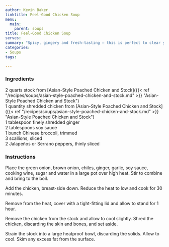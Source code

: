 ```yaml
---
author: Kevin Baker
linktitle: Feel-Good Chicken Soup
menu:
  main:
    parent: soups
title: Feel-Good Chicken Soup
serves:
summary: "Spicy, gingery and fresh-tasting — this is perfect to clear your sinuses and your head."
categories:
- Soups
tags:

---
```

### Ingredients

<div class="ingredient-list">

2 quarts stock from [Asian-Style Poached Chicken and Stock]({{< ref "/recipes/soups/asian-style-poached-chicken-and-stock.md" >}} "Asian-Style Poached Chicken and Stock")  
1 quantity shredded chicken from [Asian-Style Poached Chicken and Stock]({{< ref "/recipes/soups/asian-style-poached-chicken-and-stock.md" >}} "Asian-Style Poached Chicken and Stock")  
1 tablespoon finely shredded ginger  
2 tablespoons soy sauce  
1 bunch Chinese broccoli, trimmed  
3 scallions, sliced  
2 Jalapeños or Serrano peppers, thinly sliced  

</div>

### Instructions

Place the green onion, brown onion, chiles, ginger, garlic, soy sauce, cooking wine, sugar and water in a large pot over high heat. Stir to combine and bring to the boil. 

Add the chicken, breast-side down. Reduce the heat to low and cook for 30 minutes. 

Remove from the heat, cover with a tight-fitting lid and allow to stand for 1 hour. 

Remove the chicken from the stock and allow to cool slightly. Shred the chicken, discarding the skin and bones, and set aside. 

Strain the stock into a large heatproof bowl, discarding the solids. Allow to cool. Skim any excess fat from the surface. 
